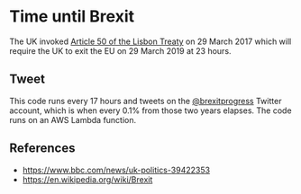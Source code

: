 Time until Brexit
=================
The UK invoked [Article 50 of the Lisbon Treaty](https://en.wikipedia.org/wiki/Withdrawal_from_the_European_Union) on 29 March 2017 which will require the UK to exit the EU on 29 March 2019 at 23 hours.

Tweet
-----
This code runs every 17 hours and tweets on the [@brexitprogress](https://twitter.com/brexitprogress) Twitter account, which is when every 0.1% from those two years elapses. The code runs on an AWS Lambda function.

References
----------
* https://www.bbc.com/news/uk-politics-39422353
* https://en.wikipedia.org/wiki/Brexit

